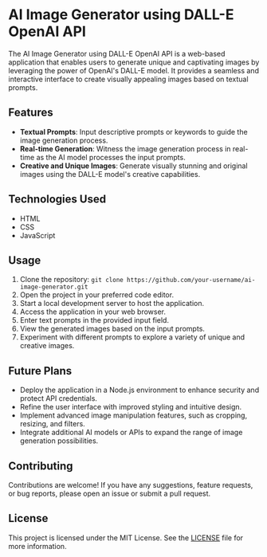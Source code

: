 
# AI Image Generator using DALL-E OpenAI API

The AI Image Generator using DALL-E OpenAI API is a web-based application that enables users to generate unique and captivating images by leveraging the power of OpenAI's DALL-E model. It provides a seamless and interactive interface to create visually appealing images based on textual prompts.

## Features

- **Textual Prompts**: Input descriptive prompts or keywords to guide the image generation process.
- **Real-time Generation**: Witness the image generation process in real-time as the AI model processes the input prompts.
- **Creative and Unique Images**: Generate visually stunning and original images using the DALL-E model's creative capabilities.

## Technologies Used

- HTML
- CSS
- JavaScript

## Usage

1. Clone the repository: `git clone https://github.com/your-username/ai-image-generator.git`
2. Open the project in your preferred code editor.
3. Start a local development server to host the application.
4. Access the application in your web browser.
5. Enter text prompts in the provided input field.
6. View the generated images based on the input prompts.
7. Experiment with different prompts to explore a variety of unique and creative images.

## Future Plans

- Deploy the application in a Node.js environment to enhance security and protect API credentials.
- Refine the user interface with improved styling and intuitive design.
- Implement advanced image manipulation features, such as cropping, resizing, and filters.
- Integrate additional AI models or APIs to expand the range of image generation possibilities.

## Contributing

Contributions are welcome! If you have any suggestions, feature requests, or bug reports, please open an issue or submit a pull request.

## License

This project is licensed under the MIT License. See the [LICENSE](LICENSE) file for more information.
